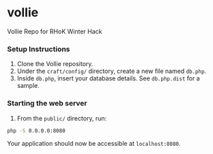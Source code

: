 # vollie
Vollie Repo for RHoK Winter Hack


### Setup Instructions
1. Clone the Vollie repository.
2. Under the `craft/config/` directory, create a new file named `db.php`.
3. Inside `db.php`, insert your database details. See `db.php.dist` for a sample.

### Starting the web server
1. From the `public/` directory, run:
```bash
php -S 0.0.0.0:8080
```

Your application should now be accessible at `localhost:8080`.